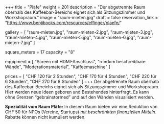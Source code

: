 +++
title = "Pläfe"
weight = 201
description = "Der abgetrennte Raum oberhalb des Kaffeebar-Bereichs eignet sich als Sitzungszimmer und Workshopraum."
image = "raum-mieten.jpg"
draft = false
reservation_link = "https://www.benjibooks.com/resources/effinger/plaefe/"

gallery = [
  "raum-mieten.jpg",
  "raum-mieten-2.jpg",
  "raum-mieten-3.jpg",
  "raum-mieten-4.jpg",
  "raum-mieten-5.jpg",
  "raum-mieten-6.jpg",
  "raum-mieten-7.jpg"
]

square_meters = 17
capacity = "8"

equipment = [
  "Screen mit HDMI-Anschluss",
  "rundum beschreibbare Wände",
  "Moderationsmaterial",
  "Kaffeemaschine"
]

prices = [
  "CHF 120 für 2 Stunden",
  "CHF 170 für 4 Stunden",
  "CHF 220 für 6 Stunden",
  "CHF 270 für 8 Stunden"
]
+++
Der abgetrennte Raum oberhalb des Kaffeebar-Bereichs eignet sich als Sitzungszimmer und Workshopraum. Hier werden neue Ideen geboren und Bestehendes hinterfragt. Es kann ohne Grenzen “gebrainstormed” und auf den Wänden visualisiert werden.

**Spezialität vom Raum Pläfe:**  In diesem Raum bieten wir eine Reduktion von CHF 50 für NPOs (Vereine, Startups) *mit beschränkten finanziellen Mitteln*. Rabatte können nicht kumuliert werden.
